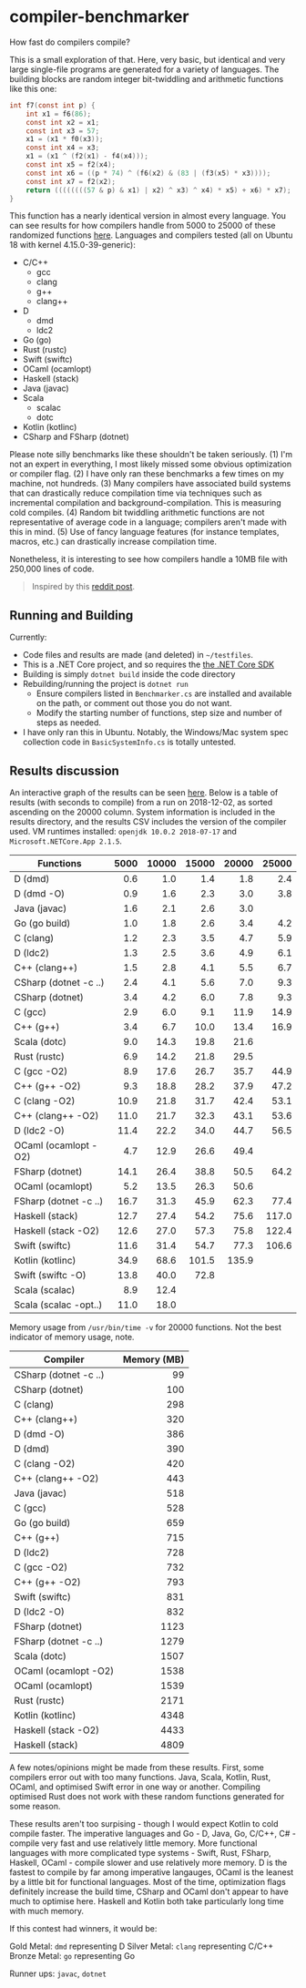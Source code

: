 # compiler-benchmarker

How fast do compilers compile?

This is a small exploration of that. Here, very basic, but identical and very large single-file programs are generated for a variety of languages. The building blocks are random integer  bit-twiddling and arithmetic functions like this one:

```C
int f7(const int p) {
    int x1 = f6(86);
    const int x2 = x1;
    const int x3 = 57;
    x1 = (x1 * f0(x3));
    const int x4 = x3;
    x1 = (x1 ^ (f2(x1) - f4(x4)));
    const int x5 = f2(x4);
    const int x6 = ((p * 74) ^ (f6(x2) & (83 | (f3(x5) * x3))));
    const int x7 = f2(x2);
    return ((((((((57 & p) & x1) | x2) ^ x3) ^ x4) * x5) + x6) * x7);
}
```

This function has a nearly identical version in almost every language. You can see results for how compilers handle from 5000 to 25000 of these randomized functions [here](https://johnsabr.github.io/compiler-benchmarker/). Languages and compilers tested (all on Ubuntu 18 with kernel 4.15.0-39-generic):

- C/C++
  - gcc
  - clang
  - g++
  - clang++
- D
  - dmd
  - ldc2
- Go (go)
- Rust (rustc)
- Swift (swiftc)
- OCaml (ocamlopt)
- Haskell (stack)
- Java (javac)
- Scala
  - scalac
  - dotc
- Kotlin (kotlinc)
- CSharp and FSharp (dotnet)

Please note silly benchmarks like these shouldn't be taken seriously. (1) I'm not an expert in everything, I most likely missed some obvious optimization or compiler flag. (2) I have only ran these benchmarks a few times on my machine, not hundreds. (3) Many compilers have associated build systems that can drastically reduce compilation time via techniques such as incremental compilation and background-compilation. This is measuring cold compiles. (4) Random bit twiddling arithmetic functions are not representative of average code in a language; compilers aren't made with this in mind. (5) Use of fancy language features (for instance templates, macros, etc.) can drastically increase compilation time.

Nonetheless, it is interesting to see how compilers handle a 10MB file with 250,000 lines of code.

> Inspired by this [reddit post](https://www.reddit.com/r/rust/comments/55k577/rust_compilation_times_compared_to_c_d_go_pascal).

## Running and Building

Currently:
- Code files and results are made (and deleted) in `~/testfiles`.
- This is a .NET Core project, and so requires the [the .NET Core SDK](https://dotnet.microsoft.com/download)
- Building is simply `dotnet build` inside the code directory
- Rebuilding/running the project is `dotnet run`
    - Ensure compilers listed in `Benchmarker.cs` are installed and available on the path, or comment out those you do not want.
    - Modify the starting number of functions, step size and number of steps as needed.
- I have only ran this in Ubuntu. Notably, the Windows/Mac system spec collection code in `BasicSystemInfo.cs` is totally untested.

## Results discussion

An interactive graph of the results can be seen [here](https://johnsabr.github.io/compiler-benchmarker/). Below is a table of results (with seconds to compile) from a run on 2018-12-02, as sorted ascending on the 20000 column. System information is included in the results directory, and the results CSV includes the version of the compiler used. VM runtimes installed: `openjdk 10.0.2 2018-07-17` and `Microsoft.NETCore.App 2.1.5`.

| Functions | 5000 | 10000 | 15000 | 20000 | 25000 |
| ---       | ---: | ---:  | ---:  | ---:  | ---: |
| D (dmd)               | 0.6  | 1.0  | 1.4  | 1.8  | 2.4 |
| D (dmd -O)            | 0.9  | 1.6  | 2.3  | 3.0  | 3.8 |
| Java (javac)          | 1.6  | 2.1  | 2.6  | 3.0  |     |
| Go (go build)         | 1.0  | 1.8  | 2.6  | 3.4  | 4.2 |
| C (clang)             | 1.2  | 2.3  | 3.5  | 4.7  | 5.9 |
| D (ldc2)              | 1.3  | 2.5  | 3.6  | 4.9  | 6.1 |
| C++ (clang++)         | 1.5  | 2.8  | 4.1  | 5.5  | 6.7 |
| CSharp (dotnet -c ..) | 2.4  | 4.1  | 5.6  | 7.0  | 9.3 |
| CSharp (dotnet)       | 3.4  | 4.2  | 6.0  | 7.8  | 9.3 |
| C (gcc)               | 2.9  | 6.0  | 9.1  | 11.9 | 14.9  |
| C++ (g++)             | 3.4  | 6.7  | 10.0 | 13.4 | 16.9  |
| Scala (dotc)          | 9.0  | 14.3 | 19.8 | 21.6 |       |
| Rust (rustc)          | 6.9  | 14.2 | 21.8 | 29.5 |       |
| C (gcc -O2)           | 8.9  | 17.6 | 26.7 | 35.7 | 44.9  |
| C++ (g++ -O2)         | 9.3  | 18.8 | 28.2 | 37.9 | 47.2  |
| C (clang -O2)         | 10.9 | 21.8 | 31.7 | 42.4 | 53.1  |
| C++ (clang++ -O2)     | 11.0 | 21.7 | 32.3 | 43.1 | 53.6  |
| D (ldc2 -O)           | 11.4 | 22.2 | 34.0 | 44.7 | 56.5  |
| OCaml (ocamlopt -O2)  | 4.7  | 12.9 | 26.6 | 49.4 |       |
| FSharp (dotnet)       | 14.1 | 26.4 | 38.8 | 50.5 | 64.2  |
| OCaml (ocamlopt)      | 5.2  | 13.5 | 26.3 | 50.6 |       |
| FSharp (dotnet -c ..) | 16.7 | 31.3 | 45.9 | 62.3 | 77.4  |
| Haskell (stack)       | 12.7 | 27.4 | 54.2 | 75.6 | 117.0 |
| Haskell (stack -O2)   | 12.6 | 27.0 | 57.3 | 75.8 | 122.4 |
| Swift (swiftc)        | 11.6 | 31.4 | 54.7 | 77.3 | 106.6 |
| Kotlin (kotlinc)      | 34.9 | 68.6 | 101.5 | 135.9 |     |
| Swift (swiftc -O)     | 13.8 | 40.0 | 72.8  |       |     |
| Scala (scalac)        | 8.9  | 12.4 |       |       |     |
| Scala (scalac -opt..) | 11.0 | 18.0 |       |       |     |

Memory usage from `/usr/bin/time -v` for 20000 functions. Not the best indicator of memory usage, note.

| Compiler  | Memory (MB) |
| ---       | ---: |
| CSharp (dotnet -c ..) | 99 |
| CSharp (dotnet)       | 100 |
| C (clang)             | 298 |
| C++ (clang++)         | 320 |
| D (dmd -O)            | 386 |
| D (dmd)               | 390 |
| C (clang -O2)         | 420 |
| C++ (clang++ -O2)     | 443 |
| Java (javac)          | 518 |
| C (gcc)               | 528 |
| Go (go build)         | 659 |
| C++ (g++)             | 715 |
| D (ldc2)              | 728 |
| C (gcc -O2)           | 732 |
| C++ (g++ -O2)         | 793 |
| Swift (swiftc)        | 831 |
| D (ldc2 -O)           | 832 |
| FSharp (dotnet)       | 1123 |
| FSharp (dotnet -c ..) | 1279 |
| Scala (dotc)          | 1507 |
| OCaml (ocamlopt -O2)  | 1538 |
| OCaml (ocamlopt)      | 1539 |
| Rust (rustc)          | 2171 |
| Kotlin (kotlinc)      | 4348 |
| Haskell (stack -O2)   | 4433 |
| Haskell (stack)       | 4809 |

A few notes/opinions might be made from these results. First, some compilers error out with too many functions. Java, Scala, Kotlin, Rust, OCaml, and optimised Swift error in one way or another. Compiling optimised Rust does not work with these random functions generated for some reason.

These results aren't too surpising - though I would expect Kotlin to cold compile faster. The imperative languages and Go - D, Java, Go, C/C++, C# - compile very fast and use relatively little memory. More functional languages with more complicated type systems - Swift, Rust, FSharp, Haskell, OCaml - compile slower and use relatively more memory. D is the fastest to compile by far among imperative langauges, OCaml is the leanest by a little bit for functional languages. Most of the time, optimization flags definitely increase the build time, CSharp and OCaml don't appear to have much to optimise here. Haskell and Kotlin both take particularly long time with much memory.

If this contest had winners, it would be:

Gold Metal: `dmd` representing D
Silver Metal: `clang` representing C/C++
Bronze Metal: `go` representing Go

Runner ups: `javac`, `dotnet`